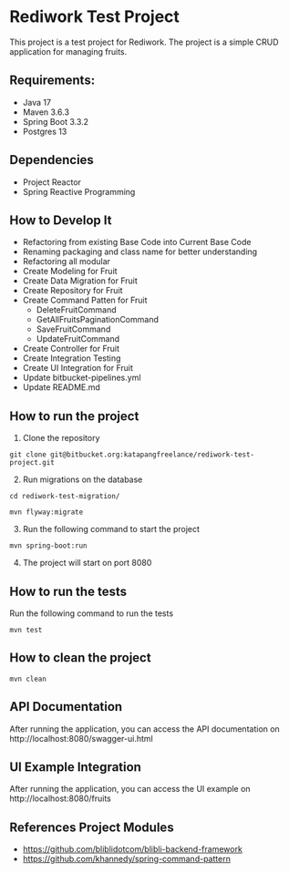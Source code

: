 # Rediwork Test Project

This project is a test project for Rediwork. The project is a simple CRUD application for managing fruits.

## Requirements:
* Java 17 
* Maven 3.6.3
* Spring Boot 3.3.2
* Postgres 13

## Dependencies
* Project Reactor
* Spring Reactive Programming

## How to Develop It
- Refactoring from existing Base Code into Current Base Code
- Renaming packaging and class name for better understanding
- Refactoring all modular
- Create Modeling for Fruit
- Create Data Migration for Fruit
- Create Repository for Fruit
- Create Command Patten for Fruit
    - DeleteFruitCommand
    - GetAllFruitsPaginationCommand
    - SaveFruitCommand
    - UpdateFruitCommand
- Create Controller for Fruit
- Create Integration Testing
- Create UI Integration for Fruit
- Update bitbucket-pipelines.yml
- Update README.md

## How to run the project

1. Clone the repository

```shell
git clone git@bitbucket.org:katapangfreelance/rediwork-test-project.git
```

2. Run migrations on the database

```shell
cd rediwork-test-migration/

mvn flyway:migrate
```

3. Run the following command to start the project

```shell
mvn spring-boot:run
```

4. The project will start on port 8080

## How to run the tests

Run the following command to run the tests

```shell
mvn test
```

## How to clean the project
```shell
mvn clean
```

## API Documentation
After running the application, you can access the API documentation on http://localhost:8080/swagger-ui.html

## UI Example Integration
After running the application, you can access the UI example on http://localhost:8080/fruits

## References Project Modules
* https://github.com/bliblidotcom/blibli-backend-framework
* https://github.com/khannedy/spring-command-pattern
